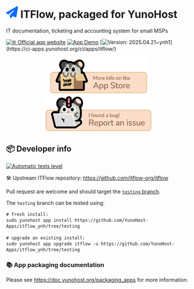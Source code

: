 <!--
N.B.: This README was automatically generated by <https://github.com/YunoHost/apps_tools/blob/main/readme_generator>
It shall NOT be edited by hand.
-->

<h1>
  <img src="https://raw.githubusercontent.com/YunoHost/apps/main/logos/itflow.png" width="32px" alt="Logo of ITFlow">
  ITFlow, packaged for YunoHost
</h1>

IT documentation, ticketing and accounting system for small MSPs

[![🌐 Official app website](https://img.shields.io/badge/Official_app_website-darkgreen?style=for-the-badge)](https://itflow.org/)
[![App Demo](https://img.shields.io/badge/App_Demo-blue?style=for-the-badge)](https://demo.itflow.org/)
[![Version: 2025.04.21~ynh1](https://img.shields.io/badge/Version-2025.04.21~ynh1-rgba(0,150,0,1)?style=for-the-badge)](https://ci-apps.yunohost.org/ci/apps/itflow/)

<div align="center">
<a href="https://apps.yunohost.org/app/itflow"><img height="100px" src="https://github.com/YunoHost/yunohost-artwork/raw/refs/heads/main/badges/neopossum-badges/badge_more_info_on_the_appstore.svg"/></a>
<a href="https://github.com/YunoHost-Apps/itflow_ynh/issues"><img height="100px" src="https://github.com/YunoHost/yunohost-artwork/raw/refs/heads/main/badges/neopossum-badges/badge_report_an_issue.svg"/></a>
</div>

## 📦 Developer info

[![Automatic tests level](https://apps.yunohost.org/badge/cilevel/itflow)](https://ci-apps.yunohost.org/ci/apps/itflow/)

🛠️ Upstream ITFlow repository: <https://github.com/itflow-org/itflow>

Pull request are welcome and should target the [`testing` branch](https://github.com/YunoHost-Apps/itflow_ynh/tree/testing).

The `testing` branch can be tested using:
```
# fresh install:
sudo yunohost app install https://github.com/YunoHost-Apps/itflow_ynh/tree/testing

# upgrade an existing install:
sudo yunohost app upgrade itflow -u https://github.com/YunoHost-Apps/itflow_ynh/tree/testing
```

### 📚 App packaging documentation

Please see <https://doc.yunohost.org/packaging_apps> for more information.